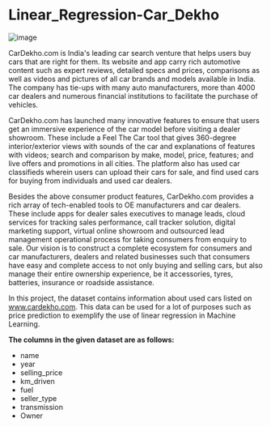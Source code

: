 # Linear_Regression-Car_Dekho

![image](https://github.com/rafiddeshmukh/Linear_Regression-Car_Dekho/assets/52603382/6602fa9e-985b-48e5-919b-a2810697eae5)


CarDekho.com is India's leading car search venture that helps users buy cars that are right for them. Its website and app carry rich automotive content such as expert reviews, detailed specs and prices, comparisons as well as videos and pictures of all car brands and models available in India. The company has tie-ups with many auto manufacturers, more than 4000 car dealers and numerous financial institutions to facilitate the purchase of vehicles.


CarDekho.com has launched many innovative features to ensure that users get an immersive experience of the car model before visiting a dealer showroom. These include a Feel The Car tool that gives 360-degree interior/exterior views with sounds of the car and explanations of features with videos; search and comparison by make, model, price, features; and live offers and promotions in all cities. The platform also has used car classifieds wherein users can upload their cars for sale, and find used cars for buying from individuals and used car dealers.


Besides the above consumer product features, CarDekho.com provides a rich array of tech-enabled tools to OE manufacturers and car dealers. These include apps for dealer sales executives to manage leads, cloud services for tracking sales performance, call tracker solution, digital marketing support, virtual online showroom and outsourced lead management operational process for taking consumers from enquiry to sale.
Our vision is to construct a complete ecosystem for consumers and car manufacturers, dealers and related businesses such that consumers have easy and complete access to not only buying and selling cars, but also manage their entire ownership experience, be it accessories, tyres, batteries, insurance or roadside assistance.


In this project, the dataset contains information about used cars listed on www.cardekho.com. This data can be used for a lot of purposes such as price prediction to exemplify the use of linear regression in Machine Learning.

**The columns in the given dataset are as follows:**
* name
* year
* selling_price
* km_driven
* fuel
* seller_type
* transmission
* Owner
